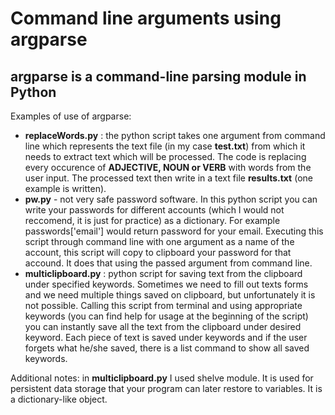 # Command line arguments using argparse

## argparse is a command-line parsing module in Python
Examples of use of argparse:

 - **replaceWords.py** : the python script takes one argument from command line which represents the text file (in my case **test.txt**) from which it needs to extract text which will be processed. The code is replacing every occurence of **ADJECTIVE, NOUN or VERB** with words from the user input. The processed text then write in a text file **results.txt** (one example is written).
 - **pw.py** - not very safe password software. In this python script you can write your passwords for different accounts (which I would not reccomend, it is just for practice) as a dictionary. For example passwords['email'] would return password for your email. Executing this script through command line with one argument as a name of the account, this script will copy to clipboard your password for that accound. It does that using the passed argument from command line.  
- **multiclipboard.py** : python script for saving text from the clipboard under specified keywords. Sometimes we need to fill out texts forms and we need multiple things saved on clipboard, but unfortunately it is not possible. Calling this script from terminal and using appropriate keywords (you can find help for usage at the beginning of the script) you can instantly save all the text from the clipboard under desired keyword. Each piece of text is saved under keywords and if the user forgets what he/she saved, there is a list command to show all saved keywords.


Additional notes: in **multiclipboard.py** I used shelve module. It is used for persistent data storage that your program can later restore to variables. It is a dictionary-like object.
